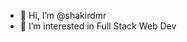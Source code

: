 - 👋 Hi, I’m @shakirdmr
- 👀 I’m interested in Full Stack Web Dev 
<!---
shakirdmr/shakirdmr is a ✨ special ✨ repository because its `README.md` (this file) appears on your GitHub profile.
You can click the Preview link to take a look at your changes.
--->
